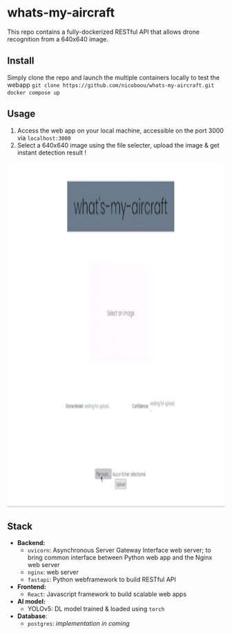 # whats-my-aircraft

This repo contains a fully-dockerized RESTful API that allows drone recognition from a 640x640 image.

## Install

Simply clone the repo and launch the multiple containers locally to test the webapp
`git clone https://github.com/nicoboou/whats-my-aircraft.git`
`docker compose up`

## Usage

1. Access the web app on your local machine, accessible on the port 3000 via `localhost:3000`
2. Select a 640x640 image using the file selecter, upload the image & get instant detection result !

<img src="https://github.com/nicoboou/whats-my-aircraft/blob/master/whatsmydrone.gif" width="800" height="800"/>

## Stack

- **Backend:**
  - `uvicorn`: Asynchronous Server Gateway Interface web server; to bring common interface between Python web app and the Nginx web server
  - `nginx`: web server
  - `fastapi`: Python webframework to build RESTful API
- **Frontend:**
  - `React`: Javascript framework to build scalable web apps
- **AI model:**
  - YOLOv5: DL model trained & loaded using `torch`
- **Database**:
  - `postgres`: _implementation in coming_
